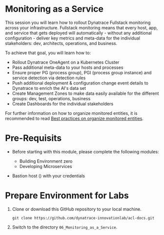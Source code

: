 # Monitoring as a Service

This session you will learn how to rollout Dynatrace Fullstack monitoring across your infrastructure. Fullstack monitoring means that every host, app, and service that gets deployed will automatically - without any additional configuration - deliver key metrics and meta-data for the individual stakeholders: dev, architects, operations, and business.

To achieve that goal, you will learn how to:
* Rollout Dynatrace OneAgent on a Kubernetes Cluster
* Pass additional meta-data to your hosts and processes
* Ensure proper PG (process group), PGI (process group instance) and service detection via detection rules
* Push additional deployment & configuration change event details to Dynatrace to enrich the AI's data set
* Create Management Zones to make data easily available for the different groups: dev, test, operations, business
* Create Dashboards for the individual stakeholders

For further information on how to organize monitored entities, it is recommended to read [Best practices on organize monitored entities](https://www.dynatrace.com/support/help/organize-monitored-entities/).

# Pre-Requisits

* Before starting with this module, please complete the following modules:
    * Building Environment zero
    * Developing Microservices

* Bastion host () with your credentials

# Prepare Environment for Labs

1. Clone or download this GitHub repository to your local machine.
    ```
    git clone https://github.com/dynatrace-innovationlab/acl-docs.git
    ```

1. Switch to the directory `06_Monitoring_as_a_Service`.

